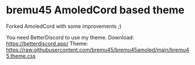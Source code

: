 # bremu45 AmoledCord based theme
Forked AmoledCord with some improvements ;)

You need BetterDiscord to use my theme.
Download: https://betterdiscord.app/
Theme: https://raw.githubusercontent.com/bremu45/bremu45amoled/main/bremu45.theme.css
